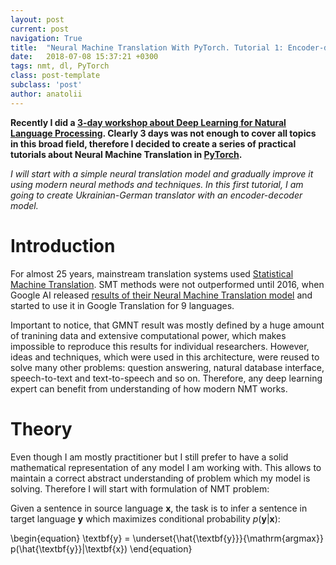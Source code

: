 ```yaml
---
layout: post
current: post
navigation: True
title:  "Neural Machine Translation With PyTorch. Tutorial 1: Encoder-decoder"
date:   2018-07-08 15:37:21 +0300
tags: nmt, dl, PyTorch
class: post-template
subclass: 'post'
author: anatolii
---
```


**Recently I did a [3-day workshop about Deep Learning for Natural Language Processing](https://github.com/tsdaemon/dl-nlp-2018).
Clearly 3 days was not enough to cover all topics in this broad field, therefore
I decided to create a series of practical tutorials about Neural Machine Translation
in [PyTorch](https://pytorch.org/).**

*I will start with a simple neural translation model and gradually improve it using
modern neural methods and techniques. In this first tutorial, I am going to create
Ukrainian-German translator with an encoder-decoder model.*

# Introduction

For almost 25 years, mainstream translation systems used [Statistical Machine Translation](https://en.wikipedia.org/wiki/Statistical_machine_translation). SMT
methods were not outperformed until 2016, when Google AI released [results of their Neural Machine Translation model](https://ai.googleblog.com/2016/09/a-neural-network-for-machine.html)
and started to use it in Google Translation for 9 languages.

Important to notice, that GMNT result was mostly defined by a huge amount of tranining data and
extensive computational power, which makes impossible to reproduce this results for
individual researchers. However, ideas and techniques, which were used in this architecture,
were reused to solve many other problems: question answering, natural database interface,
speech-to-text and text-to-speech and so on. Therefore, any deep learning expert
can benefit from understanding of how modern NMT works.

# Theory

Even though I am mostly practitioner but I still prefer to have a solid
mathematical representation of any model I am working with. This allows to maintain
a correct abstract understanding of problem which my model is solving. Therefore I will
start with formulation of NMT problem:

  Given a sentence in source language $\textbf{x}$, the task is to infer a
  sentence in target language $\textbf{y}$ which maximizes conditional
  probability $p(\textbf{y}|\textbf{x})$:

  \begin{equation}
  \textbf{y} = \underset{\hat{\textbf{y}}}{\mathrm{argmax}} p(\hat{\textbf{y}}|\textbf{x})
  \end{equation}
